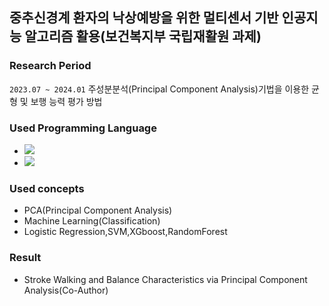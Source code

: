 ##  중추신경계 환자의 낙상예방을 위한 멀티센서 기반 인공지능 알고리즘 활용(보건복지부 국립재활원 과제)
### Research Period
`2023.07 ~ 2024.01`
주성분분석(Principal Component Analysis)기법을 이용한 균형 및 보행 능력 평가 방법


### Used Programming Language
- <img src="https://img.shields.io/badge/RStudio-75AADB?logo=RStudio&logoColor=white">
- <img src="https://img.shields.io/badge/Python-3776AB?style=flat-square&logo=Python&logoColor=white"/>

### Used concepts
- PCA(Principal Component Analysis)
- Machine Learning(Classification)
- Logistic Regression,SVM,XGboost,RandomForest


### Result
- Stroke Walking and Balance Characteristics via Principal Component Analysis(Co-Author)
